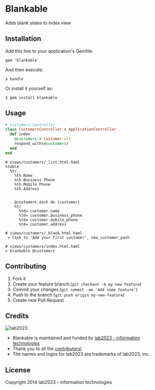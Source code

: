 # Blankable

Adds blank slates to index view

## Installation

Add this line to your application's Gemfile:

    gem 'blankable'

And then execute:

    $ bundle

Or install it yourself as:

    $ gem install blankable

## Usage

```ruby
# Customers Controller
class CustomersController < ApplicationController
  def index
    @customers = Customer.all
    respond_with(@customers)
  end
end
```

```haml
# views/customers/_list.html.haml
%table
  %tr
    %th Name
    %th Business Phone
    %th Mobile Phone
    %th Address


  - @customers.each do |customer|
    %tr
      %td= customer.name
      %td= customer.business_phone
      %td= customer.mobile_phone
      %td= customer.address
```

```haml
# views/customers/_blank.html.haml
 = link_to 'Add your first customer', new_customer_path
```

```haml
# views/customers/index.html.haml
= blankable @customers
```

## Contributing

1. Fork it
2. Create your feature branch (`git checkout -b my-new-feature`)
3. Commit your changes (`git commit -am 'Add some feature'`)
4. Push to the branch (`git push origin my-new-feature`)
5. Create new Pull Request

## Credits

![lab2023](http://lab2023.com/assets/images/named-logo.png)

- Blankable is maintained and funded by [lab2023 - information technologies](http://lab2023.com/)
- Thank you to all the [contributors!](../../graphs/contributors)
- The names and logos for lab2023 are trademarks of lab2023, inc.

## License

Copyright 2014 lab2023 – information technologies
